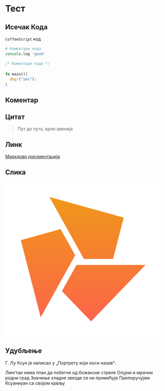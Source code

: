 [Markdown 全局注释]:#

# Тест

## Исечак Кода

`CoffeeScript` код

```coffee
# Коментари кода
console.log 'good'


```

```rust
/* Коментари кода */

fn main(){
  dbg!("yes");
}
```

## Коментар

<!-- HTML 注释 --> 

<!-- 多行注释 --> 

## Цитат

> Пут до пута, врло авенија

## Линк

[Маркдовн документација](https://github.com/xxai-art/xxai-art-md)

## Слика

![ккАИ.Арт Бранд Идентити](https://raw.githubusercontent.com/xxai-art/web/main/file/svg/logo.svg)

## Удубљење

Г. Лу Ксун је написао у „Портрету који носи назив“:

  Лингтаи нема план да побегне од божанске стреле
  Олујни и мрачни родни град
  Значење хладне звезде се не примећује
  Препоручујем Ксуаниуан са својом крвљу


